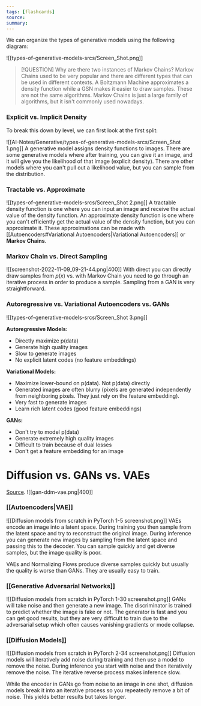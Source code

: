 ```yaml
---
tags: [flashcards]
source:
summary:
---
```


We can organize the types of generative models using the following diagram:

![[types-of-generative-models-srcs/Screen_Shot.png]]

> [!QUESTION] Why are there two instances of Markov Chains?
> Markov Chains used to be very popular and there are different types that can be used in different contexts. A Boltzmann Machine approximates a density function while a GSN makes it easier to draw samples. These are not the same algorithms. Markov Chains is just a large family of algorithms, but it isn't commonly used nowadays.
 
### Explicit vs. Implicit Density
To break this down by level, we can first look at the first split:

![[AI-Notes/Generative/types-of-generative-models-srcs/Screen_Shot 1.png]]
A generative model assigns density functions to images. There are some generative models where after training, you can give it an image, and it will give you the likelihood of that image (explicit density). There are other models where you can't pull out a likelihood value, but you can sample from the distribution.

### Tractable vs. Approximate
![[types-of-generative-models-srcs/Screen_Shot 2.png]]
A tractable density function is one where you can input an image and receive the actual value of the density function. An approximate density function is one where you can't efficiently get the actual value of the density function, but you can approximate it. These approximations can be made with [[Autoencoders#Variational Autoencoders|Variational Autoencoders]] or **Markov Chains**.

### Markov Chain vs. Direct Sampling
![[screenshot-2022-11-09_09-21-44.png|400]]
With direct you can directly draw samples from $p(x$) vs. with Markov Chain you need to go through an iterative process in order to produce a sample. Sampling from a GAN is very straightforward.

### Autoregressive vs. Variational Autoencoders vs. GANs
![[types-of-generative-models-srcs/Screen_Shot 3.png]]

**Autoregressive Models:**
- Directly maximize p(data)
- Generate high quality images
- Slow to generate images
- No explicit latent codes (no feature embeddings)

**Variational Models:**
- Maximize lower-bound on p(data). Not p(data) directly
- Generated images are often blurry (pixels are generated independently from neighboring pixels. They just rely on the feature embedding).
- Very fast to generate images
- Learn rich latent codes (good feature embeddings)

**GANs:**
- Don't try to model p(data)
- Generate extremely high quality images
- Difficult to train because of dual losses
- Don't get a feature embedding for an image 

# Diffusion vs. GANs vs. VAEs
[Source](https://youtu.be/a4Yfz2FxXiY?list=PLPioWEh9FVPpXSr-UhTqrIjlLUKVB5tGK&t=51).
![[gan-ddm-vae.png|400]]
### [[Autoencoders|VAE]]
![[Diffusion models from scratch in PyTorch 1-5 screenshot.png]]
VAEs encode an image into a latent space. During training you then sample from the latent space and try to reconstruct the original image. During inference you can generate new images by sampling from the latent space and passing this to the decoder. You can sample quickly and get diverse samples, but the image quality is poor.

VAEs and Normalizing Flows produce diverse samples quickly but usually the quality is worse than GANs. They are usually easy to train.

### [[Generative Adversarial Networks]]
![[Diffusion models from scratch in PyTorch 1-30 screenshot.png]]
GANs will take noise and then generate a new image. The discriminator is trained to predict whether the image is fake or not. The generator is fast and you can get good results, but they are very difficult to train due to the adversarial setup which often causes vanishing gradients or mode collapse.

### [[Diffusion Models]]
![[Diffusion models from scratch in PyTorch 2-34 screenshot.png]]
Diffusion models will iteratively add noise during training and then use a model to remove the noise. During inference you start with noise and then iteratively remove the noise. The iterative reverse process makes inference slow.

While the encoder in GANs go from noise to an image in one shot, diffusion models break it into an iterative process so you repeatedly remove a bit of noise. This yields better results but takes longer.
